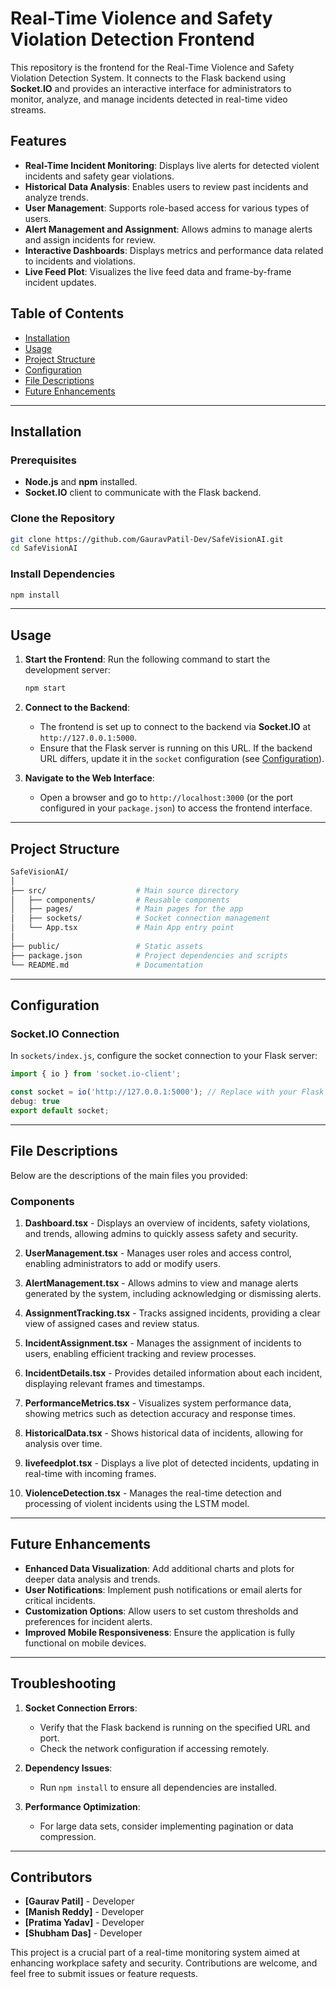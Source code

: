 
# Real-Time Violence and Safety Violation Detection Frontend

This repository is the frontend for the Real-Time Violence and Safety Violation Detection System. It connects to the Flask backend using **Socket.IO** and provides an interactive interface for administrators to monitor, analyze, and manage incidents detected in real-time video streams. 

## Features

- **Real-Time Incident Monitoring**: Displays live alerts for detected violent incidents and safety gear violations.
- **Historical Data Analysis**: Enables users to review past incidents and analyze trends.
- **User Management**: Supports role-based access for various types of users.
- **Alert Management and Assignment**: Allows admins to manage alerts and assign incidents for review.
- **Interactive Dashboards**: Displays metrics and performance data related to incidents and violations.
- **Live Feed Plot**: Visualizes the live feed data and frame-by-frame incident updates.

## Table of Contents

- [Installation](#installation)
- [Usage](#usage)
- [Project Structure](#project-structure)
- [Configuration](#configuration)
- [File Descriptions](#file-descriptions)
- [Future Enhancements](#future-enhancements)

---

## Installation

### Prerequisites

- **Node.js** and **npm** installed.
- **Socket.IO** client to communicate with the Flask backend.

### Clone the Repository

```bash
git clone https://github.com/GauravPatil-Dev/SafeVisionAI.git
cd SafeVisionAI
```

### Install Dependencies

```bash
npm install
```

---

## Usage

1. **Start the Frontend**: Run the following command to start the development server:
   ```bash
   npm start
   ```

2. **Connect to the Backend**:
   - The frontend is set up to connect to the backend via **Socket.IO** at `http://127.0.0.1:5000`.
   - Ensure that the Flask server is running on this URL. If the backend URL differs, update it in the `socket` configuration (see [Configuration](#configuration)).

3. **Navigate to the Web Interface**:
   - Open a browser and go to `http://localhost:3000` (or the port configured in your `package.json`) to access the frontend interface.

---

## Project Structure

```bash
SafeVisionAI/
│
├── src/                    # Main source directory
│   ├── components/         # Reusable components
│   ├── pages/              # Main pages for the app
│   ├── sockets/            # Socket connection management
│   └── App.tsx             # Main App entry point
│
├── public/                 # Static assets
├── package.json            # Project dependencies and scripts
└── README.md               # Documentation
```

---

## Configuration

### Socket.IO Connection

In `sockets/index.js`, configure the socket connection to your Flask server:

```javascript
import { io } from 'socket.io-client';

const socket = io('http://127.0.0.1:5000'); // Replace with your Flask server URL if different
debug: true
export default socket;
```

---

## File Descriptions

Below are the descriptions of the main files you provided:

### Components

1. **Dashboard.tsx** - Displays an overview of incidents, safety violations, and trends, allowing admins to quickly assess safety and security.

2. **UserManagement.tsx** - Manages user roles and access control, enabling administrators to add or modify users.

3. **AlertManagement.tsx** - Allows admins to view and manage alerts generated by the system, including acknowledging or dismissing alerts.

4. **AssignmentTracking.tsx** - Tracks assigned incidents, providing a clear view of assigned cases and review status.

5. **IncidentAssignment.tsx** - Manages the assignment of incidents to users, enabling efficient tracking and review processes.

6. **IncidentDetails.tsx** - Provides detailed information about each incident, displaying relevant frames and timestamps.

7. **PerformanceMetrics.tsx** - Visualizes system performance data, showing metrics such as detection accuracy and response times.

8. **HistoricalData.tsx** - Shows historical data of incidents, allowing for analysis over time.

9. **livefeedplot.tsx** - Displays a live plot of detected incidents, updating in real-time with incoming frames.

10. **ViolenceDetection.tsx** - Manages the real-time detection and processing of violent incidents using the LSTM model.

---

## Future Enhancements

- **Enhanced Data Visualization**: Add additional charts and plots for deeper data analysis and trends.
- **User Notifications**: Implement push notifications or email alerts for critical incidents.
- **Customization Options**: Allow users to set custom thresholds and preferences for incident alerts.
- **Improved Mobile Responsiveness**: Ensure the application is fully functional on mobile devices.

---

## Troubleshooting

1. **Socket Connection Errors**:
   - Verify that the Flask backend is running on the specified URL and port.
   - Check the network configuration if accessing remotely.

2. **Dependency Issues**:
   - Run `npm install` to ensure all dependencies are installed.

3. **Performance Optimization**:
   - For large data sets, consider implementing pagination or data compression.

---

## Contributors

- **[Gaurav Patil]** - Developer
- **[Manish Reddy]** - Developer
- **[Pratima Yadav]** - Developer
- **[Shubham Das]** - Developer


This project is a crucial part of a real-time monitoring system aimed at enhancing workplace safety and security. Contributions are welcome, and feel free to submit issues or feature requests.